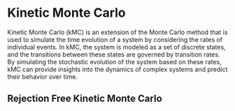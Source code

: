 # Kinetic Monte Carlo
Kinetic Monte Carlo (kMC) is an extension of the Monte Carlo method that is used to simulate the time evolution of a system by considering the rates of individual events. In kMC, the system is modeled as a set of discrete states, and the transitions between these states are governed by transition rates. By simulating the stochastic evolution of the system based on these rates, kMC can provide insights into the dynamics of complex systems and predict their behavior over time.

## Rejection Free Kinetic Monte Carlo
